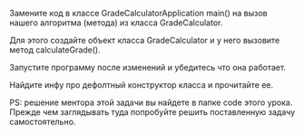Замените код в классе GradeCalculatorApplication main()
на вызов нашего алгоритма (метода) из класса GradeCalculator.

Для этого создайте объект класса GradeCalculator и у него
вызовите метод calculateGrade().

Запустите программу после изменений и убедитесь что она работает.

Найдите инфу про дефолтный конструктор класса и прочитайте ее.

PS: решение ментора этой задачи вы найдете в папке code 
этого урока. Прежде чем заглядывать туда попробуйте 
решить поставленную задачу самостоятельно.